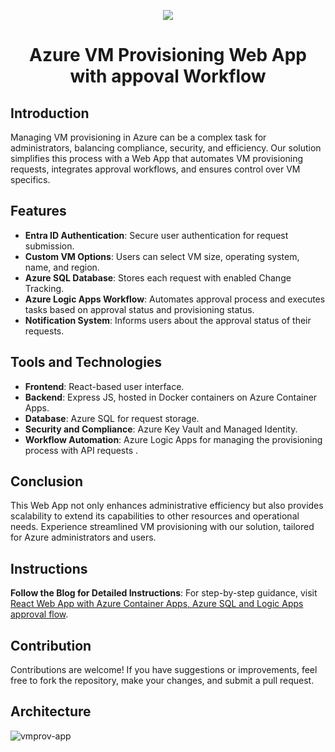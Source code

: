 <p align="center">
  <a href="https://skillicons.dev">
    <img src="https://skillicons.dev/icons?i=azure,react,nodejs,js,html,css,terraform,vscode" />
  </a>
</p>

<h1 align="center">Azure VM Provisioning Web App with appoval Workflow</h1>


## Introduction
Managing VM provisioning in Azure can be a complex task for administrators, balancing compliance, security, and efficiency. Our solution simplifies this process with a Web App that automates VM provisioning requests, integrates approval workflows, and ensures control over VM specifics.

## Features
- **Entra ID Authentication**: Secure user authentication for request submission.
- **Custom VM Options**: Users can select VM size, operating system, name, and region.
- **Azure SQL Database**: Stores each request with enabled Change Tracking.
- **Azure Logic Apps Workflow**: Automates approval process and executes tasks based on approval status and provisioning status.
- **Notification System**: Informs users about the approval status of their requests.

## Tools and Technologies
- **Frontend**: React-based user interface.
- **Backend**: Express JS, hosted in Docker containers on Azure Container Apps.
- **Database**: Azure SQL for request storage.
- **Security and Compliance**: Azure Key Vault and Managed Identity.
- **Workflow Automation**: Azure Logic Apps for managing the provisioning process with API requests .

## Conclusion
This Web App not only enhances administrative efficiency but also provides scalability to extend its capabilities to other resources and operational needs. Experience streamlined VM provisioning with our solution, tailored for Azure administrators and users.

## Instructions
**Follow the Blog for Detailed Instructions**: For step-by-step guidance, visit [React Web App with Azure Container Apps, Azure SQL and Logic Apps approval flow]([https://www.cloudblogger.eu/2023/12/11/custom-identity-database-with-azure-sql-and-web-apps](https://www.cloudblogger.eu/2024/01/14/azure-vm-auto-provisioning-web-app-with-logic-apps-approval-workflow/)/).

## Contribution
Contributions are welcome! If you have suggestions or improvements, feel free to fork the repository, make your changes, and submit a pull request.

## Architecture
![vmprov-app](https://github.com/passadis/react-vm-provisioning/assets/53148138/90a38a90-3d36-4980-82b2-7bc3e2293053)
